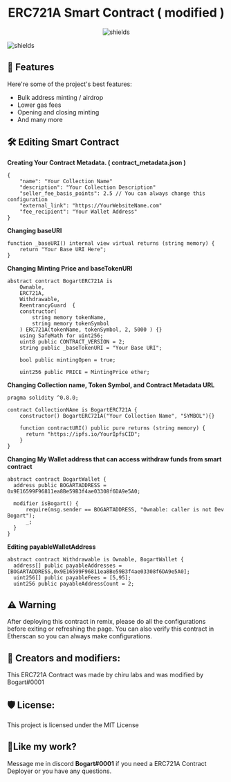 <h1 align="center" id="title">ERC721A Smart Contract ( modified )</h1>

<p align="center"><img src="https://img.shields.io/github/last-commit/bogartph2022/ERC721A-Smart-Contract" alt="shields"></p>
<p><img src="https://img.shields.io/github/forks/bogartph2022/ERC721A-Smart-Contract?style=social" alt="shields"></p>

  
  
<h2>🧐 Features</h2>

Here're some of the project's best features:

*   Bulk address minting / airdrop
*   Lower gas fees
*   Opening and closing minting
*   And many more

<h2>🛠️ Editing Smart Contract</h2>

<b>Creating Your Contract Metadata. ( contract_metadata.json )</b>

```
{   
    "name": "Your Collection Name"   
    "description": "Your Collection Description"   
    "seller_fee_basis_points": 2.5 // You can always change this configuration  
    "external_link": "https://YourWebsiteName.com"   
    "fee_recipient": "Your Wallet Address" 
}
```

<b>Changing baseURI</b>

```
function _baseURI() internal view virtual returns (string memory) {     
    return "Your Base URI Here";   
}
```

<b>Changing Minting Price and baseTokenURI</B>

```
abstract contract BogartERC721A is 
    Ownable,
    ERC721A,
    Withdrawable,
    ReentrancyGuard  {
    constructor(
        string memory tokenName,
        string memory tokenSymbol
    ) ERC721A(tokenName, tokenSymbol, 2, 5000 ) {}
    using SafeMath for uint256;
    uint8 public CONTRACT_VERSION = 2;
    string public _baseTokenURI = "Your Base URI";

    bool public mintingOpen = true;
    
    uint256 public PRICE = MintingPrice ether;
```

<b>Changing Collection name, Token Symbol, and Contract Metadata URL</b>

```
pragma solidity ^0.8.0;

contract CollectionNAme is BogartERC721A {
    constructor() BogartERC721A("Your Collection Name", "SYMBOL"){}

    function contractURI() public pure returns (string memory) {
      return "https://ipfs.io/YourIpfsCID";
    }
}
```

<b>Changing My Wallet address that can access withdraw funds from smart contract</b>

```
abstract contract BogartWallet {
  address public BOGARTADDRESS = 0x9E16599F96811ea8Be59B3f4ae03308f6DA9e5A0;

  modifier isBogart() {
      require(msg.sender == BOGARTADDRESS, "Ownable: caller is not Dev Bogart");
      _;
  }
}
```

<b>Editing payableWalletAddress</b>

```
abstract contract Withdrawable is Ownable, BogartWallet {
  address[] public payableAddresses = [BOGARTADDRESS,0x9E16599F96811ea8Be59B3f4ae03308f6DA9e5A0];
  uint256[] public payableFees = [5,95];
  uint256 public payableAddressCount = 2;
```

<h2>⚠️ Warning</h2>

After deploying this contract in remix, please do all the configurations before exiting or refreshing the page. You can also verify this contract in Etherscan so you can always make configurations.

<h2>🍰 Creators and modifiers:</h2>

This ERC721A Contract was made by chiru labs and was modified by Bogart#0001

<h2>🛡️ License:</h2>

This project is licensed under the MIT License

<h2>💖Like my work?</h2>

Message me in discord <b>Bogart#0001</b> if you need a ERC721A Contract Deployer or you have any questions.
